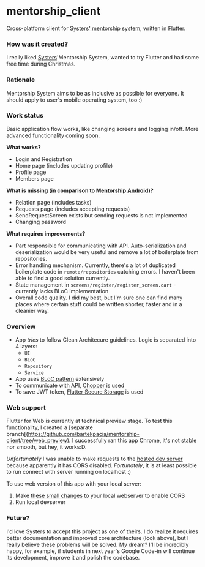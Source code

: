 # mentorship_client

Cross-platform client for [Systers&#x27; mentorship system](https://github.com/systers/mentorship-backend), 
written in [Flutter](https://flutter.dev/).

### How was it created?
I really liked [Systers](https://github.com/systers)'Mentorship System, wanted to try Flutter and had some free time during Christmas.

### Rationale
Mentorship System aims to be as inclusive as possible for everyone. It should apply
to user's mobile operating system, too :)

### Work status
Basic application flow works, like changing screens and logging in/off. More
advanced functionality coming soon.

**What works?**
- Login and Registration
- Home page (includes updating profile)
- Profile page
- Members page 

**What is missing (in comparison to [Mentorship Android](https://github.com/systers/mentorship-android))?**
- Relation page (includes tasks)
- Requests page (includes accepting requests)
- SendRequestScreen exists but sending requests is not implemented
- Changing password

**What requires improvements?**
- Part responsible for communicating with API. Auto-serialization and deserialization would
be very useful and remove a lot of boilerplate from repositories.
- Error handling mechanism. Currently, there's a lot of duplicated boilerplate code in `remote/repositories`
catching errors. I haven't been able to find a good solution currently.
- State management in `screens/register/register_screen.dart` - currently lacks BLoC implementation
- Overall code quality. I did my best, but I'm sure one can find many places where certain
stuff could be written shorter, faster and in a cleanier way.
### Overview
- App *tries* to follow Clean Architecure guidelines. Logic is separated into 4 layers:
    - `UI`
    - `BLoC`
    - `Repository`
    - `Service`
- App uses [BLoC pattern](https://bloclibrary.dev/#/coreconcepts) extensively
- To communicate with API, [Chopper](https://pub.dev/packages/chopper) is used
- To save JWT token, [Flutter Secure Storage](https://pub.dev/packages/flutter_secure_storage) is used

### Web support
Flutter for Web is currently at technical preview stage. To test this functionality, I created
a [separate branch[(https://github.com/bartekpacia/mentorship-client/tree/web_preview). 
I successfully ran this app Chrome, it's not stable nor smooth, but hey, it works:D.
 
*Unfortunately* I was unable to make requests to the [hosted dev server](http://systers-mentorship-dev.eu-central-1.elasticbeanstalk.com/) 
because apparently it has CORS disabled. 
*Fortunately*, it is at least possible to run connect with server running on localhost :)

To use web version of this app with your local server:
1. Make [these small changes](https://github.com/bartekpacia/mentorship-client/tree/web_preview) to your local webserver
to enable CORS
2. Run local devserver

### Future?
I'd love Systers to accept this project as one of theirs. I do realize it requires 
better documentation and improved core architecture (look above), but I really believe
these problems will be solved.
My dream? I'll be incredibly happy, for example, if students in next year's Google Code-in will continue its development,
improve it and polish the codebase.